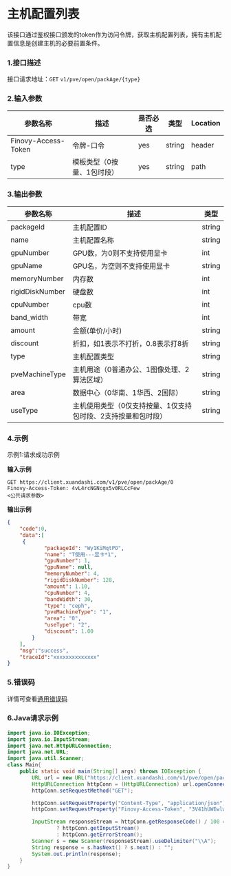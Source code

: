 # 主机配置列表
该接口通过鉴权接口颁发的token作为访问令牌，获取主机配置列表，拥有主机配置信息是创建主机的必要前置条件。
### 1.接口描述
接口请求地址：`GET`   `v1/pve/open/packAge/{type}`

### 2.输入参数

| 参数名称                | 描述                | 是否必选 | 类型   | Location |
|---------------------| -------------------------- | -------- | ------ | -------- |
| Finovy-Access-Token | 令牌-口令                  | yes      | string | header   |
| type                | 模板类型（0按量、1包时段） | yes      | string | path     |

### 3.输出参数

| 参数名称 | 描述                               | 类型   |
|---------------------|----------------------------------| ------ |
| packageId           | 主机配置ID                           | string |
| name                | 主机配置名称                           | string |
| gpuNumber           | GPU数，为0则不支持使用显卡                  | int    |
| gpuName             | GPU名，为空则不支持使用显卡                  | string    |
| memoryNumber        | 内存数                              | int    |
| rigidDiskNumber   | 硬盘数                              | int    |
| cpuNumber           | cpu数                             | int    |
| band_width          | 带宽                               | int    |
| amount              | 金额(单价/小时)                        | string |
| discount            | 折扣，如1表示不打折，0.8表示打8折              | string |
| type                | 主机配置类型                           | string |
| pveMachineType      | 主机用途（0普通办公、1图像处理、2算法区域）          | string |
| area                | 数据中心（0华南、1华西、2国际）                | string |
| useType             | 主机使用类型（0仅支持按量、1仅支持包时段、2支持按量和包时段） | string |

### 4.示例
示例1:请求成功示例

**输入示例**
```text
GET https://client.xuandashi.com/v1/pve/open/packAge/0
Finovy-Access-Token: 4vL4rcNGNcgx5v0RLCcFew
<公共请求参数>

```

**输出示例**
```json
{
    "code":0,
    "data":[
     {
            "packageId": "Wy1KiMqtPO",
            "name": "T使用---显卡*1",
            "gpuNumber": 1,
            "gpuName": null,
            "memoryNumber": 4,
            "rigidDiskNumber": 128,
            "amount": 1.10,
            "cpuNumber": 4,
            "bandWidth": 30,
            "type": "ceph",
            "pveMachineType": "1",
            "area": "0",
            "useType": "2",
            "discount": 1.00
        }
    ],
    "msg":"success",
    "traceId":"xxxxxxxxxxxxxx"
}
```

### 5.错误码
详情可查看[通用错误码](https://finovy-open-api.readthedocs.io/zh_CN/latest/api/common/3.%E9%80%9A%E7%94%A8%E9%94%99%E8%AF%AF%E7%A0%81.html#id3)


### 6.Java请求示例
```java
import java.io.IOException;
import java.io.InputStream;
import java.net.HttpURLConnection;
import java.net.URL;
import java.util.Scanner;
class Main{
    public static void main(String[] args) throws IOException {
        URL url = new URL("https://client.xuandashi.com/v1/pve/open/packAge/0");
        HttpURLConnection httpConn = (HttpURLConnection) url.openConnection();
        httpConn.setRequestMethod("GET");

        httpConn.setRequestProperty("Content-Type", "application/json");
        httpConn.setRequestProperty("Finovy-Access-Token", "3V41hUWEwlwKH44m7SpJOs");

        InputStream responseStream = httpConn.getResponseCode() / 100 == 2
                ? httpConn.getInputStream()
                : httpConn.getErrorStream();
        Scanner s = new Scanner(responseStream).useDelimiter("\\A");
        String response = s.hasNext() ? s.next() : "";
        System.out.println(response);
    }
}
```